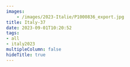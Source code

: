 ```yaml
---
images:
    - /images/2023-Italie/P1000836_export.jpg
title: Italy-37
date: 2023-09-01T10:20:52
tags:
- all
- italy2023
multipleColumn: false
hideTitle: true
---
```

